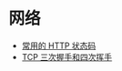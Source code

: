 # 网络

- [常用的 HTTP 状态码](network/http_status_code.md)
- [TCP 三次握手和四次挥手](network/TCP_three_connect_four_closed.md)
